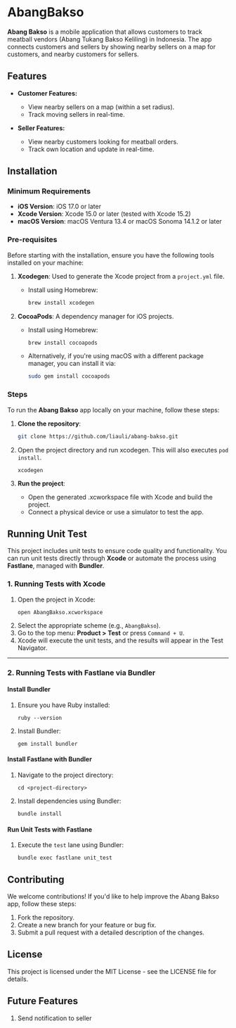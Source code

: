# AbangBakso

**Abang Bakso** is a mobile application that allows customers to track meatball vendors (Abang Tukang Bakso Keliling) in Indonesia. The app connects customers and sellers by showing nearby sellers on a map for customers, and nearby customers for sellers.

## Features

- **Customer Features:**
  - View nearby sellers on a map (within a set radius).
  - Track moving sellers in real-time.
  
- **Seller Features:**
  - View nearby customers looking for meatball orders.
  - Track own location and update in real-time.

## Installation

### Minimum Requirements
- **iOS Version**: iOS 17.0 or later  
- **Xcode Version**: Xcode 15.0 or later (tested with Xcode 15.2)  
- **macOS Version**: macOS Ventura 13.4 or macOS Sonoma 14.1.2 or later  


### Pre-requisites

Before starting with the installation, ensure you have the following tools installed on your machine:

1. **Xcodegen**: Used to generate the Xcode project from a `project.yml` file.
   - Install using Homebrew:
     ```bash
     brew install xcodegen
     ```

2. **CocoaPods**: A dependency manager for iOS projects.
   - Install using Homebrew:
     ```bash
     brew install cocoapods
     ```
   - Alternatively, if you're using macOS with a different package manager, you can install it via:
     ```bash
     sudo gem install cocoapods
     ```

### Steps
To run the **Abang Bakso** app locally on your machine, follow these steps:

1. **Clone the repository**:
   ```bash
   git clone https://github.com/liauli/abang-bakso.git
   ```

2. Open the project directory and run xcodegen. This will also executes `pod install`.
   ```
   xcodegen
   ```
        
4. **Run the project**:
    - Open the generated .xcworkspace file with Xcode and build the project.
    - Connect a physical device or use a simulator to test the app.
  
## Running Unit Test
This project includes unit tests to ensure code quality and functionality. You can run unit tests directly through **Xcode** or automate the process using **Fastlane**, managed with **Bundler**.

### 1. Running Tests with Xcode
1. Open the project in Xcode:
   ```
   open AbangBakso.xcworkspace
   ```
2. Select the appropriate scheme (e.g., `AbangBakso`).
3. Go to the top menu: **Product > Test** or press `Command + U`.
4. Xcode will execute the unit tests, and the results will appear in the Test Navigator.

---

### 2. Running Tests with Fastlane via Bundler

#### Install Bundler
1. Ensure you have Ruby installed:
   ```
   ruby --version
   ```
2. Install Bundler:
   ```
   gem install bundler
   ```

#### Install Fastlane with Bundler
1. Navigate to the project directory:
   ```
   cd <project-directory>
   ```
2. Install dependencies using Bundler:
   ```
   bundle install
   ```

#### Run Unit Tests with Fastlane
1. Execute the `test` lane using Bundler:
   ```
   bundle exec fastlane unit_test
   ```
  
## Contributing
We welcome contributions! If you'd like to help improve the Abang Bakso app, follow these steps:

1. Fork the repository.
2. Create a new branch for your feature or bug fix.
3. Submit a pull request with a detailed description of the changes.

## License
This project is licensed under the MIT License - see the LICENSE file for details.

## Future Features
1. Send notification to seller
   
